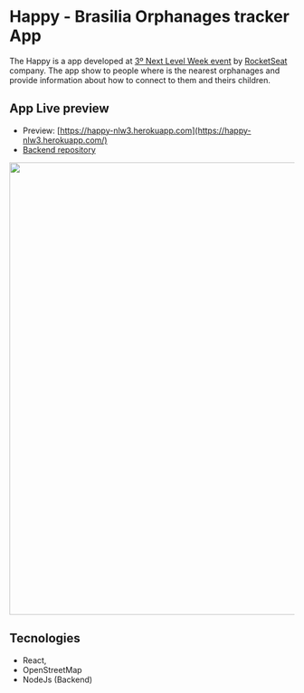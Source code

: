 # Happy - Brasilia Orphanages tracker App

The Happy is a app developed at [3º Next Level Week event](https://nextlevelweek.com/) by [RocketSeat](https://rocketseat.com.br/) company.
The app show to people where is the nearest orphanages and provide information about how to connect to them and theirs children.

## App Live preview

- Preview: [https://happy-nlw3.herokuapp.com](https://happy-nlw3.herokuapp.com/)
- [Backend repository](https://github.com/getJv/nlw-3-backend)

<img width="800" src="https://media.giphy.com/media/YrbFN1e0U8UY6SR2KV/giphy.gif" />

## Tecnologies

- React,
- OpenStreetMap
- NodeJs (Backend)

